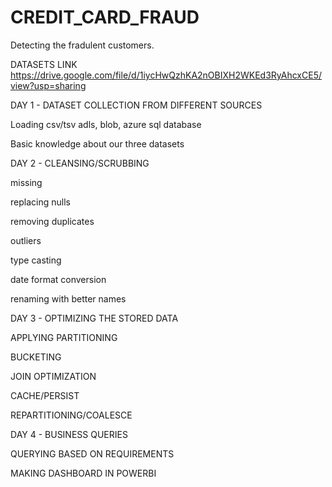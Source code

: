 # CREDIT_CARD_FRAUD
Detecting the fradulent customers.

DATASETS LINK 
https://drive.google.com/file/d/1iycHwQzhKA2nOBIXH2WKEd3RyAhcxCE5/view?usp=sharing

DAY 1 - DATASET COLLECTION FROM DIFFERENT SOURCES
 
Loading csv/tsv adls, blob, azure sql database 
 
Basic knowledge about our three datasets 
 
DAY 2 - CLEANSING/SCRUBBING
 
missing
 
replacing nulls
 
removing duplicates
 
outliers
 
type casting
 
date format conversion
 
renaming with better names 
 
 
DAY 3 - OPTIMIZING THE STORED DATA
 
APPLYING PARTITIONING
 
BUCKETING
 
JOIN OPTIMIZATION
 
CACHE/PERSIST
 
REPARTITIONING/COALESCE
 
 
DAY 4 - BUSINESS QUERIES
 
QUERYING BASED ON REQUIREMENTS
 
MAKING DASHBOARD IN POWERBI
